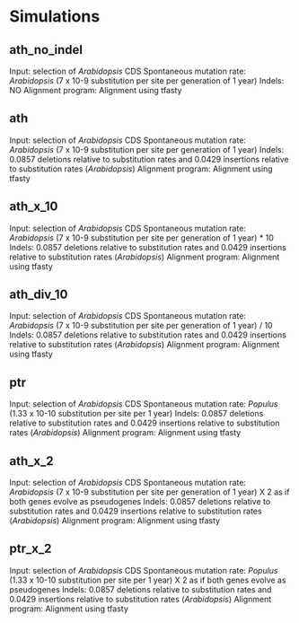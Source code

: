 # Simulations

## ath_no_indel

Input: selection of *Arabidopsis* CDS
Spontaneous mutation rate: *Arabidopsis* (7 x 10-9 substitution per site per generation of 1 year)
Indels: NO
Alignment program: Alignment using tfasty

## ath

Input: selection of *Arabidopsis* CDS
Spontaneous mutation rate: *Arabidopsis* (7 x 10-9 substitution per site per generation of 1 year)
Indels: 0.0857 deletions relative to substitution rates and 0.0429 insertions relative to substitution rates (*Arabidopsis*)
Alignment program: Alignment using tfasty

## ath_x_10

Input: selection of *Arabidopsis* CDS
Spontaneous mutation rate: *Arabidopsis* (7 x 10-9 substitution per site per generation of 1 year) * 10
Indels: 0.0857 deletions relative to substitution rates and 0.0429 insertions relative to substitution rates (*Arabidopsis*)
Alignment program: Alignment using tfasty

## ath_div_10

Input: selection of *Arabidopsis* CDS
Spontaneous mutation rate: *Arabidopsis* (7 x 10-9 substitution per site per generation of 1 year) / 10
Indels: 0.0857 deletions relative to substitution rates and 0.0429 insertions relative to substitution rates (*Arabidopsis*)
Alignment program: Alignment using tfasty

## ptr

Input: selection of *Arabidopsis* CDS
Spontaneous mutation rate: *Populus* (1.33 x 10-10 substitution per site per 1 year)
Indels: 0.0857 deletions relative to substitution rates and 0.0429 insertions relative to substitution rates (*Arabidopsis*)
Alignment program: Alignment using tfasty

## ath_x_2

Input: selection of *Arabidopsis* CDS
Spontaneous mutation rate: *Arabidopsis* (7 x 10-9 substitution per site per generation of 1 year) X 2
        as if both genes evolve as pseudogenes
Indels: 0.0857 deletions relative to substitution rates and 0.0429 insertions relative to substitution rates (*Arabidopsis*)
Alignment program: Alignment using tfasty

## ptr_x_2

Input: selection of *Arabidopsis* CDS
Spontaneous mutation rate: *Populus* (1.33 x 10-10 substitution per site per 1 year) X 2
        as if both genes evolve as pseudogenes
Indels: 0.0857 deletions relative to substitution rates and 0.0429 insertions relative to substitution rates (*Arabidopsis*)
Alignment program: Alignment using tfasty